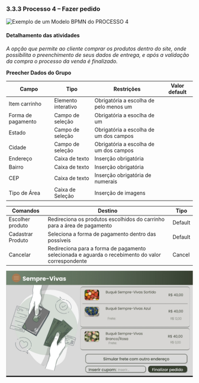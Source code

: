 ### 3.3.3 Processo 4 – Fazer pedido



![Exemplo de um Modelo BPMN do PROCESSO 4](...docs/processos/imagens/EncomendarProdutoS2.png)

#### Detalhamento das atividades

_A opção que permite ao cliente comprar os produtos dentro do site, onde possibilita o preenchimento de seus dados de entrega, e após a validação da compra o processo da venda é finalizado._


**Preecher Dados do Grupo**

| **Campo**       | **Tipo**         | **Restrições** | **Valor default** |
| ---             | ---              | ---            | ---               |
| Item carrinho | Elemento interativo | Obrigatória a escolha de pelo menos um |                   |
| Forma de pagamento | Campo de seleção | Obrigatória a esoclha de um |                |
| Estado | Campo de seleção  | Obrigatória a escolha de um dos campos  |           |
| Cidade | Campo de seleção  | Obrigatória a escolha de um dos campos  |           |
| Endereço | Caixa de texto  | Inserção obrigatória |           |
| Bairro | Caixa de texto  | Inserção obrigatória |           |
| CEP | Caixa de texto  | Inserção obrigatória de numerais |           |
| Tipo de Área | Caixa de Seleção  | Inserção de imagens  |           |


| **Comandos**         |  **Destino**                   | **Tipo** |
| ---                  | ---                            | ---               |
| Escolher produto | Redireciona os produtos escolhidos do carrinho para a área de pagamento  | Default |
| Cadastrar Produto | Seleciona a forma de pagamento dentro das possíveis  | Default |
| Cancelar | Redireciona para a forma de pagamento selecionada e aguarda o recebimento do valor correspondente | Cancel |

![Exemplo de tela para o Processo 4](docs/processos/imagens/Pedido.jpeg)
